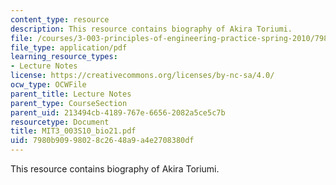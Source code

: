 ```yaml
---
content_type: resource
description: This resource contains biography of Akira Toriumi.
file: /courses/3-003-principles-of-engineering-practice-spring-2010/7980b90998028c2648a9a4e2708380df_MIT3_003S10_bio21.pdf
file_type: application/pdf
learning_resource_types:
- Lecture Notes
license: https://creativecommons.org/licenses/by-nc-sa/4.0/
ocw_type: OCWFile
parent_title: Lecture Notes
parent_type: CourseSection
parent_uid: 213494cb-4189-767e-6656-2082a5ce5c7b
resourcetype: Document
title: MIT3_003S10_bio21.pdf
uid: 7980b909-9802-8c26-48a9-a4e2708380df
---
```

This resource contains biography of Akira Toriumi.